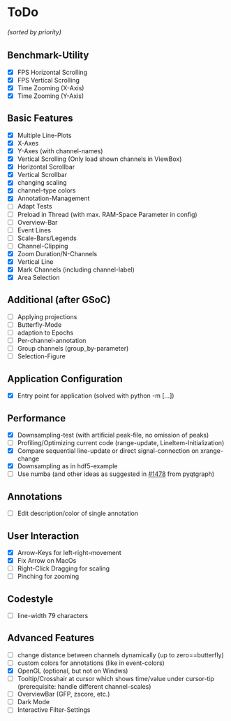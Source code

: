 # ToDo
###### (sorted by priority)

## Benchmark-Utility
- [X] FPS Horizontal Scrolling
- [X] FPS Vertical Scrolling
- [X] Time Zooming (X-Axis)
- [X] Time Zooming (Y-Axis)

## Basic Features
- [X] Multiple Line-Plots
- [X] X-Axes
- [X] Y-Axes (with channel-names)
- [X] Vertical Scrolling (Only load shown channels in ViewBox)
- [X] Horizontal Scrollbar
- [X] Vertical Scrollbar
- [X] changing scaling
- [X] channel-type colors
- [X] Annotation-Management
- [ ] Adapt Tests
- [ ] Preload in Thread (with max. RAM-Space Parameter in config)
- [ ] Overview-Bar
- [ ] Event Lines
- [ ] Scale-Bars/Legends
- [ ] Channel-Clipping
- [X] Zoom Duration/N-Channels
- [X] Vertical Line
- [X] Mark Channels (including channel-label)
- [X] Area Selection

## Additional (after GSoC)
- [ ] Applying projections
- [ ] Butterfly-Mode
- [ ] adaption to Epochs
- [ ] Per-channel-annotation
- [ ] Group channels (group_by-parameter)
- [ ] Selection-Figure

## Application Configuration
- [X] Entry point for application (solved with python -m [...])

## Performance
- [X] Downsampling-test (with artificial peak-file, no omission of peaks)
- [ ] Profiling/Optimizing current code (range-update, LineItem-Initialization)
- [X] Compare sequential line-update or direct signal-connection on xrange-change
- [X] Downsampling as in hdf5-example
- [ ] Use numba (and other ideas as suggested in [#1478](https://github.com/pyqtgraph/pyqtgraph/issues/1478) from pyqtgraph)

## Annotations
- [ ] Edit description/color of single annotation

## User Interaction
- [X] Arrow-Keys for left-right-movement
- [X] Fix Arrow on MacOs
- [ ] Right-Click Dragging for scaling
- [ ] Pinching for zooming

## Codestyle
- [ ] line-width 79 characters

## Advanced Features
- [ ] change distance between channels dynamically (up to zero==butterfly)
- [ ] custom colors for annotations (like in event-colors)
- [X] OpenGL (optional, but not on Windws)
- [ ] Tooltip/Crosshair at cursor which shows time/value under cursor-tip (prerequisite: handle different channel-scales)
- [ ] OverviewBar (GFP, zscore, etc.)
- [ ] Dark Mode
- [ ] Interactive Filter-Settings
